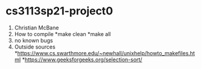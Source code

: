 # cs3113sp21-project0
1. Christian McBane
2. How to compile
  *make clean
  *make all
3. no known bugs
4. Outside sources
  *https://www.cs.swarthmore.edu/~newhall/unixhelp/howto_makefiles.html
  *https://www.geeksforgeeks.org/selection-sort/
